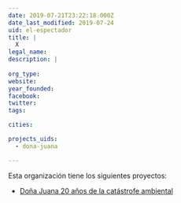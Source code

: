 ```yaml
---
date: 2019-07-21T23:22:18.000Z
date_last_modified: 2019-07-24
uid: el-espectador
title: |
  X
legal_name: 
description: |
  
org_type: 
website: 
year_founded: 
facebook: 
twitter: 
tags:

cities: 

projects_uids:
  - dona-juana

---
```


Esta organización tiene los siguientes proyectos:

- [Doña Juana 20 años de la catástrofe ambiental](/proyectos/dona-juana)
